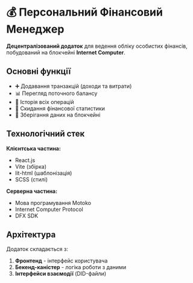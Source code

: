 # 💰 Персональний Фінансовий Менеджер

**Децентралізований додаток** для ведення обліку особистих фінансів, побудований на блокчейні **Internet Computer**. 

## Основні функції

- ➕ Додавання транзакцій (доходи та витрати)
- 📊 Перегляд поточного балансу
- 📅 Історія всіх операцій
- 🔄 Скидання фінансової статистики
- 🔐 Зберігання даних на блокчейні

## Технологічний стек

**Клієнтська частина:**
- React.js
- Vite (збірка)
- lit-html (шаблонізація)
- SCSS (стилі)

**Серверна частина:**
- Мова програмування Motoko
- Internet Computer Protocol
- DFX SDK

## Архітектура

Додаток складається з:
1. **Фронтенд** - інтерфейс користувача
2. **Бекенд-каністер** - логіка роботи з даними
3. **Інтерфейси взаємодії** (DID-файли)

